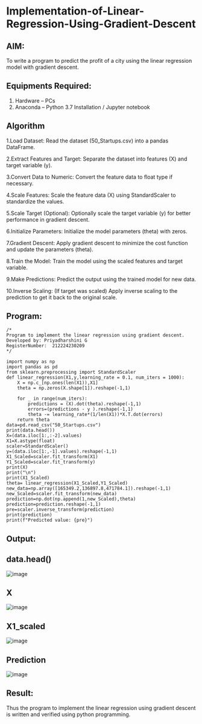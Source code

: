 # Implementation-of-Linear-Regression-Using-Gradient-Descent

## AIM:
To write a program to predict the profit of a city using the linear regression model with gradient descent.

## Equipments Required:
1. Hardware – PCs
2. Anaconda – Python 3.7 Installation / Jupyter notebook

## Algorithm
1.Load Dataset: Read the dataset (50_Startups.csv) into a pandas DataFrame.

2.Extract Features and Target: Separate the dataset into features (X) and target variable (y).

3.Convert Data to Numeric: Convert the feature data to float type if necessary.

4.Scale Features: Scale the feature data (X) using StandardScaler to standardize the values.

5.Scale Target (Optional): Optionally scale the target variable (y) for better performance in gradient descent.

6.Initialize Parameters: Initialize the model parameters (theta) with zeros.

7.Gradient Descent: Apply gradient descent to minimize the cost function and update the parameters (theta).

8.Train the Model: Train the model using the scaled features and target variable.

9.Make Predictions: Predict the output using the trained model for new data.

10.Inverse Scaling: (If target was scaled) Apply inverse scaling to the prediction to get it back to the original scale.

## Program:
```
/*
Program to implement the linear regression using gradient descent.
Developed by: Priyadharshini G
RegisterNumber:  212224230209
*/
```
```
import numpy as np
import pandas as pd
from sklearn.preprocessing import StandardScaler
def linear_regression(X1,y,learning_rate = 0.1, num_iters = 1000):
    X = np.c_[np.ones(len(X1)),X1]
    theta = np.zeros(X.shape[1]).reshape(-1,1)
    
    for _ in range(num_iters):
        predictions = (X).dot(theta).reshape(-1,1)
        errors=(predictions - y ).reshape(-1,1)
        theta -= learning_rate*(1/len(X1))*X.T.dot(errors)
    return theta
data=pd.read_csv("50_Startups.csv")
print(data.head())
X=(data.iloc[1:,:-2].values)
X1=X.astype(float)
scaler=StandardScaler()
y=(data.iloc[1:,-1].values).reshape(-1,1)
X1_Scaled=scaler.fit_transform(X1)
Y1_Scaled=scaler.fit_transform(y)
print(X)
print("\n")
print(X1_Scaled)
theta= linear_regression(X1_Scaled,Y1_Scaled)
new_data=np.array([165349.2,136897.8,471784.1]).reshape(-1,1)
new_Scaled=scaler.fit_transform(new_data)
prediction=np.dot(np.append(1,new_Scaled),theta)
prediction=prediction.reshape(-1,1)
pre=scaler.inverse_transform(prediction)
print(prediction)
print(f"Predicted value: {pre}")
```

## Output:
## data.head()
![image](https://github.com/user-attachments/assets/1ff649af-c10e-4a50-9892-3221e1202e71)
## X
![image](https://github.com/user-attachments/assets/fa0755f2-5362-4fe6-8d01-bf93d5615bcf)
## X1_scaled
![image](https://github.com/user-attachments/assets/83527c1c-2106-46fe-80cc-ee018a1c0174)
## Prediction
![image](https://github.com/user-attachments/assets/5f49a753-054f-4d37-bf4d-ab008cf34098)





## Result:
Thus the program to implement the linear regression using gradient descent is written and verified using python programming.
